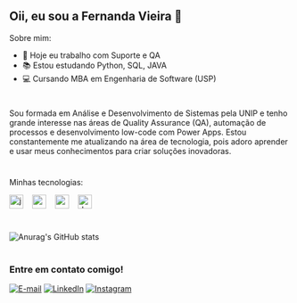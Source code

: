 

## Oii, eu sou a Fernanda Vieira 👋

Sobre mim:

- 🔭 Hoje eu trabalho com Suporte e QA
- 📚 Estou estudando Python, SQL, JAVA
- 💻 Cursando MBA em Engenharia de Software (USP)

#
Sou formada em Análise e Desenvolvimento de Sistemas pela UNIP e tenho grande interesse nas áreas de Quality Assurance (QA), automação de processos e desenvolvimento low-code com Power Apps. Estou constantemente me atualizando na área de tecnologia, pois adoro aprender e usar meus conhecimentos para criar soluções inovadoras.
#

Minhas tecnologias:

<div align="left">
  <img src="https://cdn.jsdelivr.net/gh/devicons/devicon/icons/java/java-original.svg" height="25" alt="java logo"  />
  <img width="8" />
  <img src="https://cdn.jsdelivr.net/gh/devicons/devicon/icons/mysql/mysql-original.svg" height="25" alt="mysql logo"  />
  <img width="8" />
  <img src="https://cdn.jsdelivr.net/gh/devicons/devicon/icons/postgresql/postgresql-original.svg" height="25" alt="postgresql logo"  />
  <img width="8" />
  <img src="https://cdn.jsdelivr.net/gh/devicons/devicon/icons/docker/docker-original.svg" height="25" alt="docker logo"  />
</div>

#
#
![Anurag's GitHub stats](https://github-readme-stats.vercel.app/api?username=offinexp&show_icons=true&theme=neon)
#


#
<h3 align="left">Entre em contato comigo!</h3>

[![E-mail](https://img.shields.io/badge/-Email-000?style=for-the-badge&logo=microsoft-outlook&logoColor=FF00F6&color:FFF)](mailto:fernanda.offinexp@gmail.com)
[![LinkedIn](https://img.shields.io/badge/-LinkedIn-000?style=for-the-badge&logo=linkedin&logoColor=FF00F6&color:FFF)]([https://www.linkedin.com/in/fernandavcruz/])
[![Instagram](https://img.shields.io/badge/-Instagram-000?style=for-the-badge&logo=instagram&logoColor=FF00F6&color:FFF)]([https://www.instagram.com/offinexp/])

#
